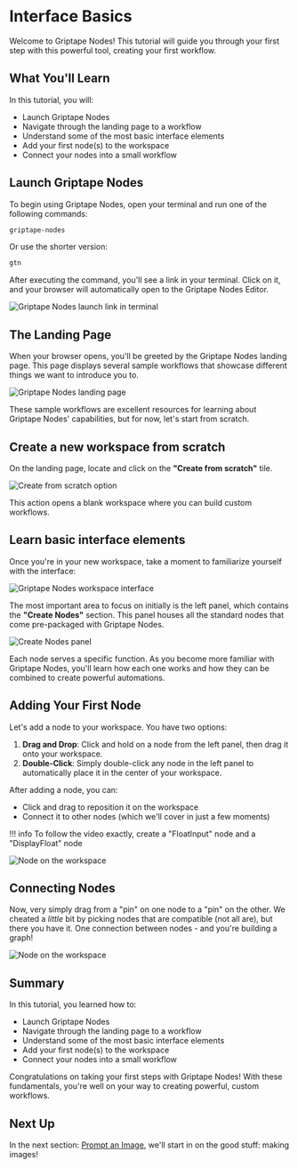 # Interface Basics

Welcome to Griptape Nodes! This tutorial will guide you through your first step with this powerful tool, creating your first workflow.

## What You'll Learn

In this tutorial, you will:

- Launch Griptape Nodes
- Navigate through the landing page to a workflow
- Understand some of the most basic interface elements
- Add your first node(s) to the workspace
- Connect your nodes into a small workflow

## Launch Griptape Nodes

To begin using Griptape Nodes, open your terminal and run one of the following commands:

```bash
griptape-nodes
```

Or use the shorter version:

```bash
gtn
```

After executing the command, you'll see a link in your terminal. Click on it, and your browser will automatically open to the Griptape Nodes Editor.

![Griptape Nodes launch link in terminal](assets/launch_link.png)

## The Landing Page

When your browser opens, you'll be greeted by the Griptape Nodes landing page. This page displays several sample workflows that showcase different things we want to introduce you to.

![Griptape Nodes landing page](assets/landing_page.png)

These sample workflows are excellent resources for learning about Griptape Nodes' capabilities, but for now, let's start from scratch.

## Create a new workspace from scratch

On the landing page, locate and click on the **"Create from scratch"** tile.

![Create from scratch option](assets/create_from_scratch.png)

This action opens a blank workspace where you can build custom workflows.

## Learn basic interface elements

Once you're in your new workspace, take a moment to familiarize yourself with the interface:

![Griptape Nodes workspace interface](assets/workspace_interface.png)

The most important area to focus on initially is the left panel, which contains the **"Create Nodes"** section. This panel houses all the standard nodes that come pre-packaged with Griptape Nodes.

![Create Nodes panel](assets/create_nodes_panel.png)

Each node serves a specific function. As you become more familiar with Griptape Nodes, you'll learn how each one works and how they can be combined to create powerful automations.

## Adding Your First Node

Let's add a node to your workspace. You have two options:

1. **Drag and Drop**: Click and hold on a node from the left panel, then drag it onto your workspace.
1. **Double-Click**: Simply double-click any node in the left panel to automatically place it in the center of your workspace.

After adding a node, you can:

- Click and drag to reposition it on the workspace
- Connect it to other nodes (which we'll cover in just a few moments)

!!! info
    To follow the video exactly, create a "FloatInput" node and a "DisplayFloat" node

![Node on the workspace](assets/nodes_in_workspace.png)

## Connecting Nodes

Now, very simply drag from a "pin" on one node to a "pin" on the other. We cheated a _little_ bit by picking nodes that are compatible (not all are), but there you have it. One connection between nodes - and you're building a graph!

![Node on the workspace](assets/connected.png)

## Summary

In this tutorial, you learned how to:

- Launch Griptape Nodes
- Navigate through the landing page to a workflow
- Understand some of the most basic interface elements
- Add your first node(s) to the workspace
- Connect your nodes into a small workflow

Congratulations on taking your first steps with Griptape Nodes! With these fundamentals, you're well on your way to creating powerful, custom workflows.

## Next Up

In the next section: [Prompt an Image](../01_prompt_an_image/FTUE_01_prompt_an_image.md), we'll start in on the good stuff: making images!
